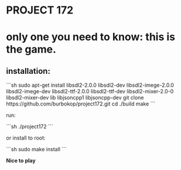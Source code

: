 

<h1>PROJECT 172<h1>

<p>only one you need to know: this is the game.<p>

<h2>installation:</h2>
```sh
sudo apt-get install libsdl2-2.0.0 libsdl2-dev libsdl2-imege-2.0.0 libsdl2-imege-dev libsdl2-ttf-2.0.0 libsdl2-ttf-dev libsdl2-mixer-2.0-0  libsdl2-mixer-dev lib libjsoncpp1 libjsoncpp-dev
git clone https://github.com/burbokop/project172.git
cd ./build
make
```


<p>run:</p>
```sh
./project172
```

<p>or install to root:</p>
```sh
sudo make install
```


<b>Nice to play</b>    
